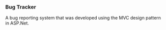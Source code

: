 ### Bug Tracker

A bug reporting system that was developed using the MVC design pattern in ASP.Net.

